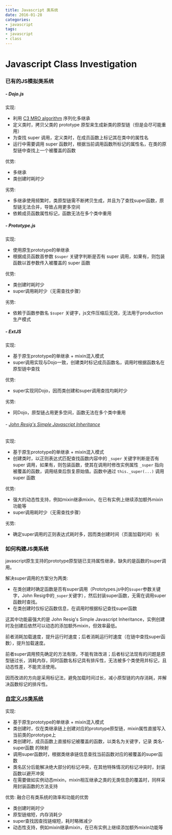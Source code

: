 ```yaml
---
title: Javascript 类系统
date: 2016-01-28
categories:
- javascript
tags:
- javascript
- class
---
```


# Javascript Class Investigation

### 已有的JS模拟类系统


##### - Dojo.js

实现:

 - 利用 [C3 MRO algorithm](http://www.python.org/download/releases/2.3/mro/) 序列化多继承
 - 定义类时，拷贝父类的 prototype 原型来生成新类的原型链（但是会尽可能重用）
 - 为查找 super 调用，定义类时，在成员函数上标记其在类中的属性名
 - 运行中需要调用 super 函数时，根据当前调用函数所标记的属性名，在类的原型链中查找上一个被覆盖的函数

优势:

- 多继承
- 类创建时耗时少

劣势:

- 多继承使用频繁时，类原型链需不断拷贝生成，并且为了查找super函数，原型链无法合并，导致占用更多空间
- 依赖成员函数属性标记，函数无法在多个类中重用

##### - Prototype.js

实现:

 - 使用原生prototype的单继承
 - 根据成员函数首参数 `$super` 关键字判断是否有 super 调用，如果有，则包装函数以首参数传入被覆盖的 super 函数

优势:

 - 类创建时耗时少
 - super调用耗时少（无需查找步骤）

劣势:

 - 依赖于函数参数名 `$super` 关键字，js文件压缩后无效，无法用于production生产模式

##### - ExtJS

实现:

 - 基于原生prototype的单继承 + mixin混入模式
 - super调用实现与Dojo一致，创建类时标记成员函数名，调用时根据函数名在原型链中查找

优势:

 - super实现同Dojo，因而类创建和super调用查找均耗时少

劣势:

 - 同Dojo，原型链占用更多空间，函数无法在多个类中重用

###### - [John Resig's Simple Javascript Inheritance](http://ejohn.org/blog/simple-javascript-inheritance/)

实现:

 - 基于原生prototype的单继承 + mixin混入模式
 - 创建类时，以正则表达式匹配查找函数内容中的 `_super` 关键字判断是否有 super 调用，如果有，则包装函数，使其在调用时修改实例属性 `_super` 指向被覆盖的函数，调用结束后恢复原始值。函数中通过 `this._super(...)` 调用 super 函数

优势:

 - 强大的动态性支持，例如mixin继承mixin，在已有实例上继续添加额外mixin功能等
 - super调用耗时少（无需查找步骤）

 劣势:

 - 确定super调用的正则表达式耗时多，因而类创建时间（页面加载时间）长

### 如何构建JS类系统

javascript原生支持的prototype原型链已支持属性继承，缺失的是函数的super调用。

解决super调用的方案分为两类:

- 在类创建时确定函数是否有super调用（Prototypes.js中的`$super`参数关键字，John Resig中的`_super`关键字），然后封装super函数，无需在调用super函数时查找。
- 在类创建时仅标记函数信息，在调用时根据标记查找super函数

这其中功能最强大的是 John Resig's Simple Javascript Inheritance，实例创建时及创建后依然可以动态的添加额外mixin，但效率最低。

前者消耗加载速度，提升运行时速度；后者消耗运行时速度（在链中查找super函数），提升加载速度。

前者super调用预先确定的方法有限，不能有效改进；后者标记法现有的问题是原型链过长，消耗内存，同时函数名标记具有排斥性，无法被多个类使用并标记，且动态性差，不能灵活使用。

因而改进的方向是采用标记法，避免加载时间过长，减小原型链的内存消耗，并解决函数标记的排斥性。

### [自定义JS类系统](https://github.com/adventure-yunfei/javascript-class)

实现:

- 基于原生prototype的单继承 + mixin混入模式
- 类创建时，仅在类继承链上创建对应的prototype原型链，mixin属性直接写入当前类的prototype上
- 类创建时，成员函数上直接标记被覆盖的函数，以类名为关键字，记录 类名-super函数 的映射
- 调用super函数时，根据类继承链信息查找当前函数对应的被覆盖的super函数
- 类名区分后能解决绝大部分的标记冲突，在其他特殊情况的标记冲突时，封装函数以避开冲突
- 在需要做如实例动态mixin，mixin相互继承之类的无类信息的覆盖时，同样采用封装函数的方法支持

优势: 融合已有类系统的效率和功能的优势

 - 类创建时耗时少
 - 原型链缩短，内存消耗少
 - super查找因查找链缩短，耗时略微减少
 - 动态性支持，例如mixin继承mixin，在已有实例上继续添加额外mixin功能等

